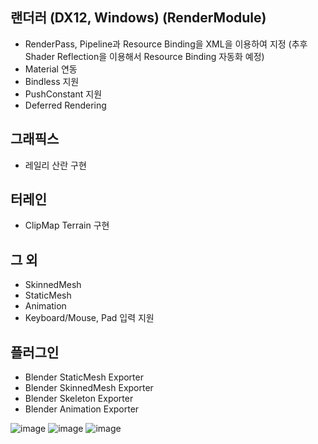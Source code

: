 ## 랜더러 (DX12, Windows) (RenderModule)
- RenderPass, Pipeline과 Resource Binding을 XML을 이용하여 지정 (추후 Shader Reflection을 이용해서 Resource Binding 자동화 예정)
- Material 연동
- Bindless 지원
- PushConstant 지원
- Deferred Rendering

## 그래픽스
- 레일리 산란 구현

## 터레인
- ClipMap Terrain 구현

## 그 외
- SkinnedMesh
- StaticMesh
- Animation
- Keyboard/Mouse, Pad 입력 지원

## 플러그인
- Blender StaticMesh Exporter
- Blender SkinnedMesh Exporter
- Blender Skeleton Exporter
- Blender Animation Exporter

![image](https://github.com/user-attachments/assets/d8922061-f769-4985-b10c-71cf0c0ac000)
![image](https://github.com/user-attachments/assets/641e291f-7f51-4f78-bfcf-775b234f5cc3)
![image](https://github.com/user-attachments/assets/e1957ce8-df5a-4c62-9587-c3666e999a1a)
